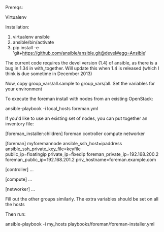 Prereqs:

Virtualenv

Installation:

1. virtualenv ansible
2. ansible/bin/activate
3. pip install -e 'git+https://github.com/ansible/ansible.git@devel#egg=Ansible'

The current code requires the devel version (1.4) of ansible, as there is a bug in
1.34 in with_together. Will update this when 1.4 is released (which I think is due
sometime in December 2013)

Now, copy group_vars/all.sample to group_vars/all. Set the variables for your environment


To execute the foreman install with nodes from an existing OpenStack:

ansible-playbook -i local_hosts foreman.yml

If you'd like to use an existing set of nodes, you can put together an inventory file:

[foreman_installer:children]
foreman
controller
compute
networker

[foreman]
myforemannode ansible_ssh_host=ipaddress ansible_ssh_private_key_file=keyfile \
    public_ip=floatingip private_ip=fixedip foreman_private_ip=192.168.200.2 \
    foreman_public_ip=192.168.201.2 priv_hostname=foreman.example.com

[controller]
...

[compute]
...

[networker]
...

Fill out the other groups similarly. The extra variables should be set on all the hosts

Then run:

ansible-playbook -i my_hosts playbooks/foreman/foreman-installer.yml


